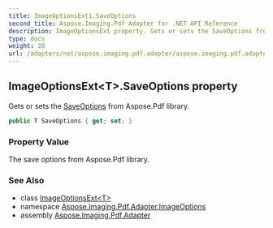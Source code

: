 ```yaml
---
title: ImageOptionsExt1.SaveOptions
second_title: Aspose.Imaging.Pdf Adapter for .NET API Reference
description: ImageOptionsExt property. Gets or sets the SaveOptions from Aspose.Pdf library
type: docs
weight: 20
url: /adapters/net/aspose.imaging.pdf.adapter/aspose.imaging.pdf.adapter.imageoptions/imageoptionsext-1/saveoptions/
---
```

## ImageOptionsExt&lt;T&gt;.SaveOptions property

Gets or sets the [SaveOptions](https://reference.aspose.com/pdf/net/aspose.pdf.facades/form/saveoptions/) from Aspose.Pdf library.

```csharp
public T SaveOptions { get; set; }
```

### Property Value

The save options from Aspose.Pdf library.

### See Also

* class [ImageOptionsExt&lt;T&gt;](../)
* namespace [Aspose.Imaging.Pdf.Adapter.ImageOptions](../../../aspose.imaging.pdf.adapter.imageoptions/)
* assembly [Aspose.Imaging.Pdf.Adapter](../../../)


